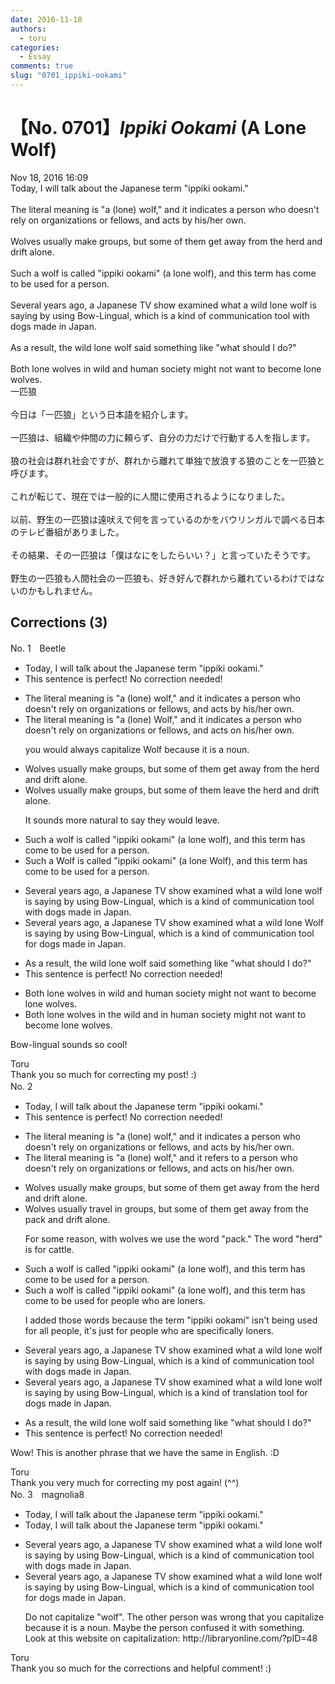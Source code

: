 ```yaml
---
date: 2016-11-18
authors:
  - toru
categories:
  - Essay
comments: true
slug: "0701_ippiki-ookami"
---
```


# 【No. 0701】<strong><em>Ippiki Ookami</em></strong> (A Lone Wolf)
<div class="date">Nov 18, 2016 16:09</div>
<div id="post"><div id="body_show_ori">
Today, I will talk about the Japanese term "ippiki ookami."<br/><br/>The literal meaning is "a (lone) wolf," and it indicates a person who doesn't rely on organizations or fellows, and acts by his/her own.<br/><br/>Wolves usually make groups, but some of them get away from the herd and drift alone.<br/><br/>Such a wolf is called "ippiki ookami" (a lone wolf), and this term has come to be used for a person.<br/><br/>Several years ago, a Japanese TV show examined what a wild lone wolf is saying by using Bow-Lingual, which is a kind of communication tool with dogs made in Japan.<br/><br/>As a result, the wild lone wolf said something like "what should I do?"<br/><br/>Both lone wolves in wild and human society might not want to become lone wolves.
</div></div>

<!-- more -->

<div id="post_ja"><div id="body_show_mo">
一匹狼<br/><br/>今日は「一匹狼」という日本語を紹介します。<br/><br/>一匹狼は、組織や仲間の力に頼らず、自分の力だけで行動する人を指します。<br/><br/>狼の社会は群れ社会ですが、群れから離れて単独で放浪する狼のことを一匹狼と呼びます。<br/><br/>これが転じて、現在では一般的に人間に使用されるようになりました。<br/><br/>以前、野生の一匹狼は遠吠えで何を言っているのかをバウリンガルで調べる日本のテレビ番組がありました。<br/><br/>その結果、その一匹狼は「僕はなにをしたらいい？」と言っていたそうです。<br/><br/>野生の一匹狼も人間社会の一匹狼も、好き好んで群れから離れているわけではないのかもしれません。
</div></div>

## Corrections (3)
<div id="block"><div class="first_name"> No. 1　<span class="just_name">Beetle</span></div><div id="block2">
<ul class="correction_field">
<li class="incorrect">Today, I will talk about the Japanese term "ippiki ookami."</li>
<li class="corrected perfect">This sentence is perfect! No correction needed!</li>
</ul>
<ul class="correction_field">
<li class="incorrect">The literal meaning is "a (lone) wolf," and it indicates a person who doesn't rely on organizations or fellows, and acts by his/her own.</li>
<li class="corrected correct">
The literal meaning is "a (lone) <span class="f_red">W</span>olf," and it indicates a person who doesn't rely on organizations or fellows, and acts <span class="f_red">on</span> his/her own.
<p class="correction_comment">you would always capitalize Wolf because it is a noun.</p>
</li>
</ul>
<ul class="correction_field">
<li class="incorrect">Wolves usually make groups, but some of them get away from the herd and drift alone.</li>
<li class="corrected correct">
Wolves usually make groups, but some of them <span class="f_red">leave</span> the herd and drift alone.
<p class="correction_comment">It sounds more natural to say they would leave.</p>
</li>
</ul>
<ul class="correction_field">
<li class="incorrect">Such a wolf is called "ippiki ookami" (a lone wolf), and this term has come to be used for a person.</li>
<li class="corrected correct">
Such a <span class="f_red">W</span>olf is called "ippiki ookami" (a lone <span class="f_red">W</span>olf), and this term has come to be used for a person.
</li>
</ul>
<ul class="correction_field">
<li class="incorrect">Several years ago, a Japanese TV show examined what a wild lone wolf is saying by using Bow-Lingual, which is a kind of communication tool with dogs made in Japan.</li>
<li class="corrected correct">
Several years ago, a Japanese TV show examined what a wild lone <span class="f_red">W</span>olf is saying by using Bow-Lingual, which is a kind of communication tool <span class="f_red">for</span> dogs made in Japan.
</li>
</ul>
<ul class="correction_field">
<li class="incorrect">As a result, the wild lone wolf said something like "what should I do?"</li>
<li class="corrected perfect">This sentence is perfect! No correction needed!</li>
</ul>
<ul class="correction_field">
<li class="incorrect">Both lone wolves in wild and human society might not want to become lone wolves.</li>
<li class="corrected correct">
Both lone wolves in <span class="f_red">the</span> wild and <span class="f_red">in</span> human society might not want to become lone wolves.
</li>
</ul>
<p class="comment_small">
 Bow-lingual sounds so cool!
</p>

</div><div class="name"><span class="just_name">Toru</span><br>
Thank you so much for correcting my post! :)
</div>
</div>
<div id="block"><div class="first_name"> No. 2　<span class="just_name"></span></div><div id="block2">
<ul class="correction_field">
<li class="incorrect">Today, I will talk about the Japanese term "ippiki ookami."</li>
<li class="corrected perfect">This sentence is perfect! No correction needed!</li>
</ul>
<ul class="correction_field">
<li class="incorrect">The literal meaning is "a (lone) wolf," and it indicates a person who doesn't rely on organizations or fellows, and acts by his/her own.</li>
<li class="corrected correct">
The literal meaning is "a (lone) wolf," and it <span class="f_blue">refers to</span> a person who doesn't rely on organizations or fellows, and acts <span class="f_blue">on</span> his/her own.
</li>
</ul>
<ul class="correction_field">
<li class="incorrect">Wolves usually make groups, but some of them get away from the herd and drift alone.</li>
<li class="corrected correct">
Wolves usually <span class="f_blue">travel</span> <span class="f_blue">in</span> groups, but some of them get away from the <span class="f_blue">pack</span> and drift alone.
<p class="correction_comment">For some reason, with wolves we use the word "pack." The word "herd" is for cattle.</p>
</li>
</ul>
<ul class="correction_field">
<li class="incorrect">Such a wolf is called "ippiki ookami" (a lone wolf), and this term has come to be used for a person.</li>
<li class="corrected correct">
Such a wolf is called "ippiki ookami" (a lone wolf), and this term has come to be used for <span class="f_blue">people who are loners</span>.
<p class="correction_comment">I added those words because the term "ippiki ookami" isn't being used for all people, it's just for people who are specifically loners.</p>
</li>
</ul>
<ul class="correction_field">
<li class="incorrect">Several years ago, a Japanese TV show examined what a wild lone wolf is saying by using Bow-Lingual, which is a kind of communication tool with dogs made in Japan.</li>
<li class="corrected correct">
Several years ago, a Japanese TV show examined what a wild lone wolf is saying by using Bow-Lingual, which is a kind of <span class="f_blue">translation</span> tool <span class="f_blue">for</span> dogs made in Japan.
</li>
</ul>
<ul class="correction_field">
<li class="incorrect">As a result, the wild lone wolf said something like "what should I do?"</li>
<li class="corrected perfect">This sentence is perfect! No correction needed!</li>
</ul>
<p class="comment_small">
 Wow! This is another phrase that we have the same in English. :D
</p>

</div><div class="name"><span class="just_name">Toru</span><br>
Thank you very much for correcting my post again! (^^)
</div>
</div>
<div id="block"><div class="first_name"> No. 3　<span class="just_name">magnolia8</span></div><div id="block2">
<ul class="correction_field">
<li class="incorrect">Today, I will talk about the Japanese term "ippiki ookami."</li>
<li class="corrected correct">
Today<span class="sline"><span class="f_bold"><span class="f_red">,</span></span></span> I will talk about the Japanese term "ippiki ookami."
</li>
</ul>
<ul class="correction_field">
<li class="incorrect">Several years ago, a Japanese TV show examined what a wild lone wolf is saying by using Bow-Lingual, which is a kind of communication tool with dogs made in Japan.</li>
<li class="corrected correct">
Several years ago<span class="f_red"><span class="sline"><span class="f_bold">,</span></span></span> a Japanese TV show examined what a wild lone wolf is saying by using Bow-Lingual, which is a kind of communication tool <span class="f_blue">for </span>dogs made in Japan.
<p class="correction_comment">Do not capitalize "wolf". The other person was wrong that you capitalize because it is a noun. Maybe the person confused it with something. Look at this website on capitalization: http://libraryonline.com/?pID=48</p>
</li>
</ul>
</div><div class="name"><span class="just_name">Toru</span><br>
Thank you so much for the corrections and helpful comment! :)
</div>
</div>
